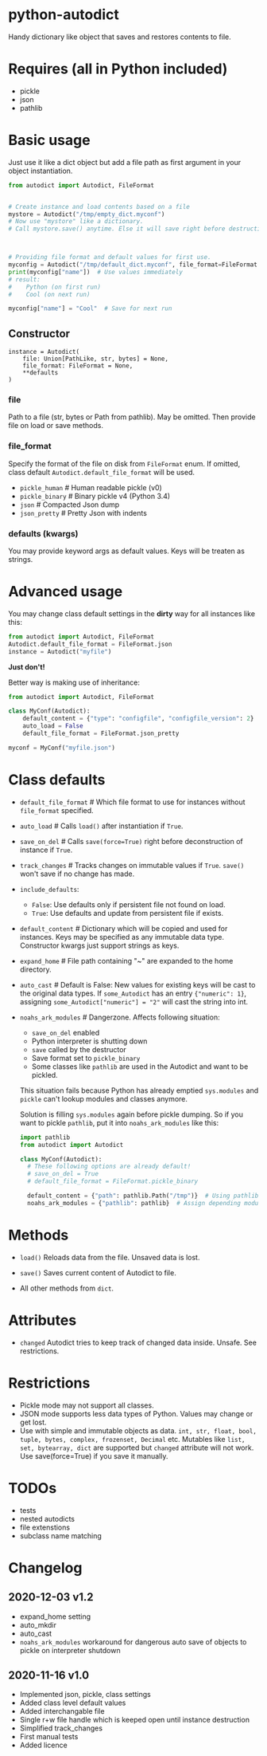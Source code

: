 # python-autodict
Handy dictionary like object that saves and restores contents to file.


# Requires (all in Python included)
- pickle
- json
- pathlib


# Basic usage
Just use it like a dict object but add a file path as first argument in your object instantiation.

```python
from autodict import Autodict, FileFormat


# Create instance and load contents based on a file
mystore = Autodict("/tmp/empty_dict.myconf")
# Now use "mystore" like a dictionary.
# Call mystore.save() anytime. Else it will save right before destruction.



# Providing file format and default values for first use.
myconfig = Autodict("/tmp/default_dict.myconf", file_format=FileFormat.json_pretty, name="Python", count=2)
print(myconfig["name"])  # Use values immediately
# result:
#    Python (on first run)
#    Cool (on next run)

myconfig["name"] = "Cool"  # Save for next run
```

## Constructor
```
instance = Autodict(
    file: Union[PathLike, str, bytes] = None,
    file_format: FileFormat = None,
    **defaults
)
```

### file
Path to a file (str, bytes or Path from pathlib). May be omitted. Then provide file on load or save methods.

### file_format
Specify the format of the file on disk from `FileFormat` enum. If omitted, class default `Autodict.default_file_format` will be used.
- `pickle_human`  # Human readable pickle (v0)
- `pickle_binary`  # Binary pickle v4 (Python 3.4)
- `json`  # Compacted Json dump
- `json_pretty`  # Pretty Json with indents

### defaults (kwargs)
You may provide keyword args as default values. Keys will be treaten as strings.

# Advanced usage
You may change class default settings in the **dirty** way for all instances like this:
```python
from autodict import Autodict, FileFormat
Autodict.default_file_format = FileFormat.json
instance = Autodict("myfile")
```
**Just don't!**

Better way is making use of inheritance:

```python
from autodict import Autodict, FileFormat

class MyConf(Autodict):
    default_content = {"type": "configfile", "configfile_version": 2}
    auto_load = False
    default_file_format = FileFormat.json_pretty

myconf = MyConf("myfile.json")
```

# Class defaults
* `default_file_format`  # Which file format to use for instances without `file_format` specified.

* `auto_load`  # Calls `load()` after instantiation if `True`.

* `save_on_del`  # Calls `save(force=True)` right before deconstruction of instance if `True`.

* `track_changes`  # Tracks changes on immutable values if `True`. `save()` won't save if no change has made.

* `include_defaults`:  
  * `False`: Use defaults only if persistent file not found on load.
  * `True`:  Use defaults and update from persistent file if exists.

* `default_content`  # Dictionary which will be copied and used for instances. Keys may be specified as any immutable data type. Constructor kwargs just support strings as keys.

* `expand_home`  # File path containing "~" are expanded to the home directory.

* `auto_cast`  # Default is False: New values for existing keys will be cast to the original data types. If `some_Autodict` has an entry `{"numeric": 1}`, assigning `some_Autodict["numeric"] = "2"` will cast the string into int.

* `noahs_ark_modules`  # Dangerzone. Affects following situation: 
  * `save_on_del` enabled
  * Python interpreter is shutting down 
  * `save` called by the destructor
  * Save format set to `pickle_binary`
  * Some classes like `pathlib` are used in the Autodict and want to be pickled.
  
  This situation fails because Python has already emptied `sys.modules` and `pickle` can't lookup modules and classes anymore.
 
  Solution is filling `sys.modules` again before pickle dumping. So if you want to pickle `pathlib`, put it into `noahs_ark_modules` like this:

  ```python
  import pathlib
  from autodict import Autodict

  class MyConf(Autodict):
    # These following options are already default!  
    # save_on_del = True
    # default_file_format = FileFormat.pickle_binary

    default_content = {"path": pathlib.Path("/tmp")}  # Using pathlib
    noahs_ark_modules = {"pathlib": pathlib}  # Assign depending modules for dump pickle
  ```



# Methods
* `load()` Reloads data from the file. Unsaved data is lost.

* `save()` Saves current content of Autodict to file.

* All other methods from `dict`.

# Attributes
* `changed` Autodict tries to keep track of changed data inside. Unsafe. See restrictions.


# Restrictions
- Pickle mode may not support all classes.
- JSON mode supports less data types of Python. Values may change or get lost.
- Use with simple and immutable objects as data. `int, str, float, bool, tuple, bytes, complex, frozenset, Decimal` etc. Mutables like `list, set, bytearray, dict` are supported but `changed` attribute will not work. Use save(force=True) if you save it manually.

# TODOs
- tests
- nested autodicts
- file extenstions
- subclass name matching


# Changelog

## 2020-12-03 v1.2
- expand_home setting
- auto_mkdir
- auto_cast
- `noahs_ark_modules` workaround for dangerous auto save of objects to pickle on interpreter shutdown


## 2020-11-16 v1.0
- Implemented json, pickle, class settings
- Added class level default values
- Added interchangable file
- Single r+w file handle which is keeped open until instance destruction
- Simplified track_changes
- First manual tests
- Added licence
